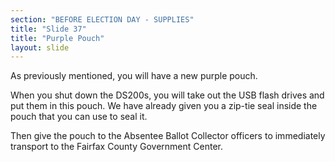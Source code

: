 ```yaml
---
section: "BEFORE ELECTION DAY - SUPPLIES"
title: "Slide 37"
title: "Purple Pouch"
layout: slide
---
```


As previously mentioned, you will have a new purple pouch.

When you shut down the DS200s, you will take out the USB flash drives and put them in this pouch. We have already given you a zip-tie seal inside the pouch that you can use to seal it.

Then give the pouch to the Absentee Ballot Collector officers to immediately transport to the Fairfax County Government Center.





